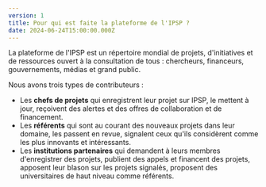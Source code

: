 ```yaml
---
version: 1
title: Pour qui est faite la plateforme de l'IPSP ?
date: 2024-06-24T15:00:00.000Z
---
```


La plateforme de l'IPSP est un répertoire mondial de projets, d'initiatives et de ressources ouvert à la consultation de tous : chercheurs, financeurs, gouvernements, médias et grand public.

Nous avons trois types de contributeurs :

- Les **chefs de projets** qui enregistrent leur projet sur IPSP, le mettent à jour, reçoivent des alertes et des offres de collaboration et de financement.
- Les **référents** qui sont au courant des nouveaux projets dans leur domaine, les passent en revue, signalent ceux qu'ils considèrent comme les plus innovants et intéressants.
- Les **institutions partenaires** qui demandent à leurs membres d'enregistrer des projets, publient des appels et financent des projets, apposent leur blason sur les projets signalés, proposent des universitaires de haut niveau comme référents.
